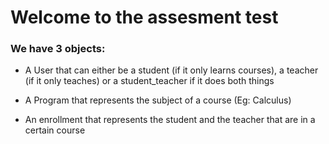 # Welcome to the assesment test

### We have 3 objects:
* A User that can either be a student (if it only learns courses), a teacher (if it only teaches)
or a student_teacher if it does both things

* A Program that represents the subject of a course (Eg: Calculus)

* An enrollment that represents the student and the teacher that are in a certain course 
